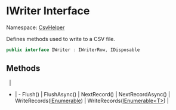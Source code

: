 # IWriter Interface

Namespace: [CsvHelper](/api/CsvHelper)

Defines methods used to write to a CSV file.

```cs
public interface IWriter : IWriterRow, IDisposable
```

## Methods
&nbsp; | &nbsp;
- | -
Flush() | 
FlushAsync() | 
NextRecord() | 
NextRecordAsync() | 
WriteRecords([IEnumerable](https://docs.microsoft.com/en-us/dotnet/api/system.collections.ienumerable)) | 
WriteRecords([IEnumerable&lt;T&gt;](https://docs.microsoft.com/en-us/dotnet/api/system.collections.generic.ienumerable`1)) | 
